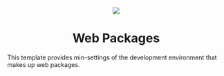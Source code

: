 <div align="center">
  <img src="https://github.com/user-attachments/assets/735a0e20-0c8f-40b5-b65f-fd99f5e6d101">
  <h1>Web Packages</h1>
</div>

This template provides min-settings of the development environment that makes up web packages.
